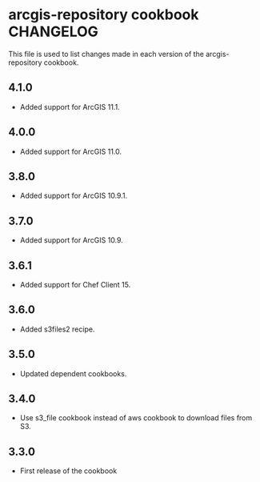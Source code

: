 arcgis-repository cookbook CHANGELOG
================================

This file is used to list changes made in each version of the arcgis-repository cookbook.

4.1.0
-----
- Added support for ArcGIS 11.1.

4.0.0
-----
- Added support for ArcGIS 11.0.

3.8.0
-----
- Added support for ArcGIS 10.9.1.

3.7.0
-----
- Added support for ArcGIS 10.9.

3.6.1
-----
- Added support for Chef Client 15.

3.6.0
-----
- Added s3files2 recipe.

3.5.0
-----
- Updated dependent cookbooks.


3.4.0
-----
- Use s3_file cookbook instead of aws cookbook to download files from S3.

3.3.0
-----
- First release of the cookbook
